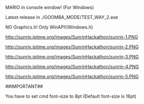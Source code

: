 MARIO in console window! (For Windows)

Latest release in ./GOOMBA_MODE/TEST_WAY_2.exe

NO Graphics.h! Only WinAPI!(Windows.h)


http://sunrin.iptime.org/images/SunrinHackathon/sunrin-1.PNG


http://sunrin.iptime.org/images/SunrinHackathon/sunrin-2.PNG


http://sunrin.iptime.org/images/SunrinHackathon/sunrin-3.PNG


http://sunrin.iptime.org/images/SunrinHackathon/sunrin-4.PNG


http://sunrin.iptime.org/images/SunrinHackathon/sunrin-5.PNG


##IMPORTANT##

You have to set cmd font-size to 8pt (Default font-size is 16pt)

